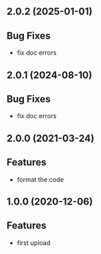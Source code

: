 ## 2.0.2 (2025-01-01)

## Bug Fixes

- fix doc errors

## 2.0.1 (2024-08-10)

## Bug Fixes

- fix doc errors

## 2.0.0 (2021-03-24)

## Features

- format the code

## 1.0.0 (2020-12-06)

## Features

- first upload